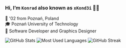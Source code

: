 ### Hi, I’m `Konrad` also known as `xKond3i` 👋🏼
📌 '02 from Poznań, Poland \
🎓 Poznań University of Technology \
💼 Software Developer and Graphics Designer

<img src="https://github-readme-stats.vercel.app/api?username=xKond3i&show_icons=true&theme=github_dark_dimmed" alt="GitHub Stats"/>
<img src="https://github-readme-stats.vercel.app/api/top-langs/?username=xKond3i&theme=github_dark_dimmed&layout=compact&langs_count=6" alt="Most Used Languages"/>
<img src="https://streak-stats.demolab.com?user=xKond3i&theme=github-dark-dimmed&date_format=j%20M%5B%20Y%5D&ring=FB8C00&fire=FB8C00" alt="GitHub Streak"/>

<!--
### I'm a Student, self-taught Web Developer and Designer 🎓💻🎨
- 📌 There isn't any special target worth sharing right now
- 💻 I'm obsessed with keeping my code *clean* as hell
- 🎨 I love to illustrate and design too
- 🎬 I also enjoy movies, series and games in my free time
- ☕ I've got 2 best friends while coding - tea and music

📫 You can reach me at:
- E-mail: [ceg.kond.biz@gmail.com](mailto:ceg.kond.biz@gmail.com)
- LinkedIn: [@ceg-konrad](https://www.linkedin.com/in/ceg-konrad/)
-->
